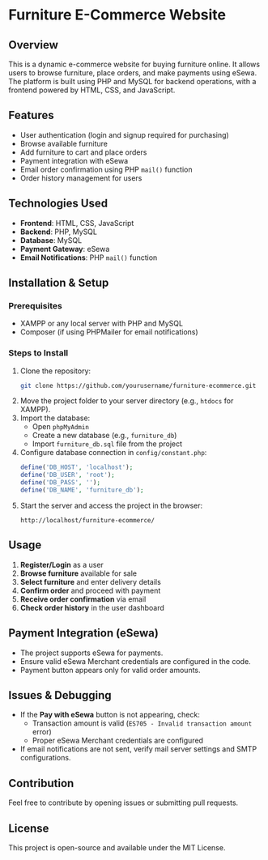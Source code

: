 # Furniture E-Commerce Website

## Overview
This is a dynamic e-commerce website for buying furniture online. It allows users to browse furniture, place orders, and make payments using eSewa. The platform is built using PHP and MySQL for backend operations, with a frontend powered by HTML, CSS, and JavaScript.

## Features
- User authentication (login and signup required for purchasing)
- Browse available furniture
- Add furniture to cart and place orders
- Payment integration with eSewa
- Email order confirmation using PHP `mail()` function
- Order history management for users

## Technologies Used
- **Frontend**: HTML, CSS, JavaScript
- **Backend**: PHP, MySQL
- **Database**: MySQL
- **Payment Gateway**: eSewa
- **Email Notifications**: PHP `mail()` function

## Installation & Setup
### Prerequisites
- XAMPP or any local server with PHP and MySQL
- Composer (if using PHPMailer for email notifications)

### Steps to Install
1. Clone the repository:
   ```sh
   git clone https://github.com/yourusername/furniture-ecommerce.git
   ```
2. Move the project folder to your server directory (e.g., `htdocs` for XAMPP).
3. Import the database:
   - Open `phpMyAdmin`
   - Create a new database (e.g., `furniture_db`)
   - Import `furniture_db.sql` file from the project
4. Configure database connection in `config/constant.php`:
   ```php
   define('DB_HOST', 'localhost');
   define('DB_USER', 'root');
   define('DB_PASS', '');
   define('DB_NAME', 'furniture_db');
   ```
5. Start the server and access the project in the browser:
   ```
   http://localhost/furniture-ecommerce/
   ```

## Usage
1. **Register/Login** as a user
2. **Browse furniture** available for sale
3. **Select furniture** and enter delivery details
4. **Confirm order** and proceed with payment
5. **Receive order confirmation** via email
6. **Check order history** in the user dashboard

## Payment Integration (eSewa)
- The project supports eSewa for payments.
- Ensure valid eSewa Merchant credentials are configured in the code.
- Payment button appears only for valid order amounts.

## Issues & Debugging
- If the **Pay with eSewa** button is not appearing, check:
  - Transaction amount is valid (`ES705 - Invalid transaction amount` error)
  - Proper eSewa Merchant credentials are configured
- If email notifications are not sent, verify mail server settings and SMTP configurations.

## Contribution
Feel free to contribute by opening issues or submitting pull requests.

## License
This project is open-source and available under the MIT License.

